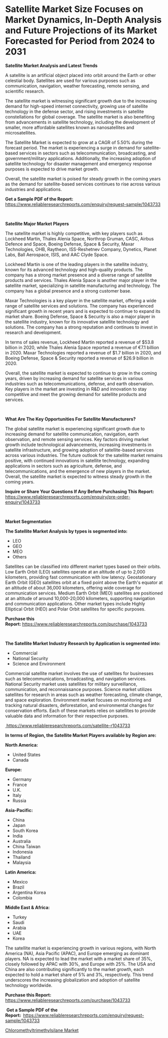 <p><h1>Satellite Market Size Focuses on Market Dynamics, In-Depth Analysis and Future Projections of its Market Forecasted for Period from 2024 to 2031</h1></p><p><strong>Satellite Market Analysis and Latest Trends</strong></p>
<p><p>A satellite is an artificial object placed into orbit around the Earth or other celestial body. Satellites are used for various purposes such as communication, navigation, weather forecasting, remote sensing, and scientific research.</p><p>The satellite market is witnessing significant growth due to the increasing demand for high-speed internet connectivity, growing use of satellite technology in the defense sector, and rising investments in satellite constellations for global coverage. The satellite market is also benefiting from advancements in satellite technology, including the development of smaller, more affordable satellites known as nanosatellites and microsatellites.</p><p>The Satellite Market is expected to grow at a CAGR of 5.50% during the forecast period. The market is experiencing a surge in demand for satellite-based services in sectors such as telecommunication, broadcasting, and government/military applications. Additionally, the increasing adoption of satellite technology for disaster management and emergency response purposes is expected to drive market growth.</p><p>Overall, the satellite market is poised for steady growth in the coming years as the demand for satellite-based services continues to rise across various industries and applications.</p></p>
<p><strong>Get a Sample PDF of the Report:&nbsp;</strong> <a href="https://www.reliableresearchreports.com/enquiry/request-sample/1043733">https://www.reliableresearchreports.com/enquiry/request-sample/1043733</a></p>
<p>&nbsp;</p>
<p><strong>Satellite Major Market Players</strong></p>
<p><p>The satellite market is highly competitive, with key players such as Lockheed Martin, Thales Alenia Space, Northrop Gruman, CASC, Airbus Defence and Space, Boeing Defense, Space & Security, Maxar Technologies, OHB, Raytheon, ISS-Reshetnev Company, Dynetics, Planet Labs, Ball Aerospace, ISIS, and AAC Clyde Space. </p><p>Lockheed Martin is one of the leading players in the satellite industry, known for its advanced technology and high-quality products. The company has a strong market presence and a diverse range of satellite products and services. Thales Alenia Space is another major player in the satellite market, specializing in satellite manufacturing and technology. The company has a global presence and a strong customer base.</p><p>Maxar Technologies is a key player in the satellite market, offering a wide range of satellite services and solutions. The company has experienced significant growth in recent years and is expected to continue to expand its market share. Boeing Defense, Space & Security is also a major player in the satellite industry, known for its innovative satellite technology and solutions. The company has a strong reputation and continues to invest in research and development.</p><p>In terms of sales revenue, Lockheed Martin reported a revenue of $53.8 billion in 2020, while Thales Alenia Space reported a revenue of €7.1 billion in 2020. Maxar Technologies reported a revenue of $1.7 billion in 2020, and Boeing Defense, Space & Security reported a revenue of $26.9 billion in 2020.</p><p>Overall, the satellite market is expected to continue to grow in the coming years, driven by increasing demand for satellite services in various industries such as telecommunications, defense, and earth observation. Key players in the market are investing in R&D and innovation to stay competitive and meet the growing demand for satellite products and services.</p></p>
<p>&nbsp;</p>
<p><strong>What Are The Key Opportunities For Satellite Manufacturers?</strong></p>
<p><p>The global satellite market is experiencing significant growth due to increasing demand for satellite communication, navigation, earth observation, and remote sensing services. Key factors driving market growth include technological advancements, increasing investments in satellite infrastructure, and growing adoption of satellite-based services across various industries. The future outlook for the satellite market remains positive, with continued innovations in satellite technology, expanding applications in sectors such as agriculture, defense, and telecommunications, and the emergence of new players in the market. Overall, the satellite market is expected to witness steady growth in the coming years.</p></p>
<p><strong>Inquire or Share Your Questions If Any Before Purchasing This Report:</strong> <a href="https://www.reliableresearchreports.com/enquiry/pre-order-enquiry/1043733">https://www.reliableresearchreports.com/enquiry/pre-order-enquiry/1043733</a></p>
<p>&nbsp;</p>
<p><strong>Market Segmentation</strong></p>
<p><strong>The Satellite Market Analysis by types is segmented into:</strong></p>
<p><ul><li>LEO</li><li>GEO</li><li>MEO</li><li>Others</li></ul></p>
<p><p>Satellites can be classified into different market types based on their orbits. Low Earth Orbit (LEO) satellites operate at an altitude of up to 2,000 kilometers, providing fast communication with low latency. Geostationary Earth Orbit (GEO) satellites orbit at a fixed point above the Earth's equator at an altitude of about 36,000 kilometers, offering wide coverage for communication services. Medium Earth Orbit (MEO) satellites are positioned at an altitude of around 10,000-20,000 kilometers, supporting navigation and communication applications. Other market types include Highly Elliptical Orbit (HEO) and Polar Orbit satellites for specific purposes.</p></p>
<p><strong>Purchase this Report:&nbsp;</strong><a href="https://www.reliableresearchreports.com/purchase/1043733">https://www.reliableresearchreports.com/purchase/1043733</a></p>
<p>&nbsp;</p>
<p><strong>The Satellite Market Industry Research by Application is segmented into:</strong></p>
<p><ul><li>Commercial</li><li>National Security</li><li>Science and Environment</li></ul></p>
<p><p>Commercial satellite market involves the use of satellites for businesses such as telecommunications, broadcasting, and navigation services. National Security market uses satellites for military surveillance, communication, and reconnaissance purposes. Science market utilizes satellites for research in areas such as weather forecasting, climate change, and space exploration. Environment market focuses on monitoring and tracking natural disasters, deforestation, and environmental changes for conservation efforts. Each of these markets relies on satellites to provide valuable data and information for their respective purposes.</p></p>
<p><a href="https://www.reliableresearchreports.com/satellite-r1043733">&nbsp;https://www.reliableresearchreports.com/satellite-r1043733</a></p>
<p><strong>In terms of Region, the Satellite Market Players available by Region are:</strong></p>
<p>
    <p> <strong> North America: </strong>
        <ul>
            <li>United States</li>
            <li>Canada</li>
        </ul>
        </p> 
    <p> <strong> Europe: </strong>
        <ul>
            <li>Germany</li>
            <li>France</li>
            <li>U.K.</li>
            <li>Italy</li>
            <li>Russia</li>
        </ul>
        </p> 
    <p> <strong> Asia-Pacific: </strong>
        <ul>
            <li>China</li>
            <li>Japan</li>
            <li>South Korea</li>
            <li>India</li>
            <li>Australia</li>
            <li>China Taiwan</li>
            <li>Indonesia</li>
            <li>Thailand</li>
            <li>Malaysia</li>
        </ul>
        </p> 
    <p> <strong> Latin America: </strong>
        <ul>
            <li>Mexico</li>
            <li>Brazil</li>
            <li>Argentina Korea</li>
            <li>Colombia</li>
        </ul>
        </p> 
    <p> <strong> Middle East & Africa: </strong>
        <ul>
            <li>Turkey</li>
            <li>Saudi</li>
            <li>Arabia</li>
            <li>UAE</li>
            <li>Korea</li>
        </ul>
    </p>
    </p>
<p><p>The satellite market is experiencing growth in various regions, with North America (NA), Asia Pacific (APAC), and Europe emerging as dominant players. NA is expected to lead the market with a market share of 35%, closely followed by APAC with 30%, and Europe with 25%. The USA and China are also contributing significantly to the market growth, each expected to hold a market share of 5% and 3%, respectively. This trend underscores the increasing globalization and adoption of satellite technology worldwide.</p></p>
<p><strong>Purchase this Report: </strong><a href="https://www.reliableresearchreports.com/purchase/1043733">https://www.reliableresearchreports.com/purchase/1043733</a></p>
<p>&nbsp;<strong>Get a Sample PDF of the Report:&nbsp;&nbsp;</strong><a href="https://www.reliableresearchreports.com/enquiry/request-sample/1043733">https://www.reliableresearchreports.com/enquiry/request-sample/1043733</a></p>
<p><strong></strong></p>
<p><p><a href="https://carnation-joke-41f.notion.site/Chloromethyltrimethylsilane-Market-with-the-goal-of-estimating-the-market-size-and-future-growth-pot-960a6db576434e60afccb5addf8a949a">Chloromethyltrimethylsilane Market</a></p></p>